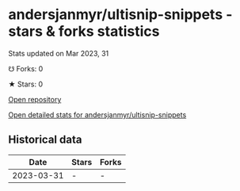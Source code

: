 # andersjanmyr/ultisnip-snippets - stars & forks statistics

Stats updated on Mar 2023, 31

☋ Forks: 0

★ Stars: 0

[Open repository](https://github.com/andersjanmyr/ultisnip-snippets)

[Open detailed stats for andersjanmyr/ultisnip-snippets](https://reviewgithub.com/rep/andersjanmyr/ultisnip-snippets)

## Historical data
| Date | Stars | Forks |
|------|-------|-------|
| 2023-03-31 | - | - | 


